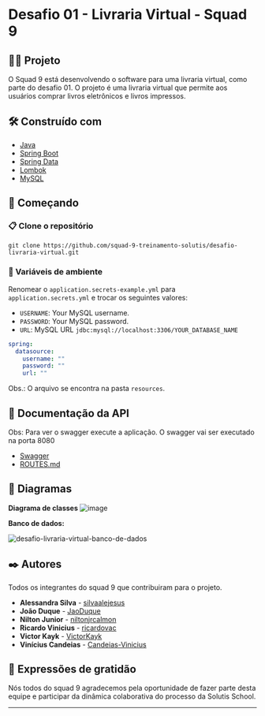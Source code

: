 # Desafio 01 - Livraria Virtual - Squad 9

## 👨‍💻 Projeto

O Squad 9 está desenvolvendo o software para uma livraria virtual, como parte do desafio 01. O projeto é uma livraria
virtual que permite aos usuários comprar livros eletrônicos e livros impressos.

## 🛠️ Construído com

- [Java](https://www.oracle.com/java/technologies/javase/jdk20-archive-downloads.html)
- [Spring Boot](https://spring.io/)
- [Spring Data](https://spring.io/projects/spring-data-jpa)
- [Lombok](https://projectlombok.org/)
- [MySQL](https://www.mysql.com/)

## 🚀 Começando

### 📋 Clone o repositório

```
git clone https://github.com/squad-9-treinamento-solutis/desafio-livraria-virtual.git
```

### 🔑 Variáveis de ambiente

Renomear o ```application.secrets-example.yml``` para ```application.secrets.yml``` e trocar os seguintes valores:

- `USERNAME`: Your MySQL username.
- `PASSWORD`: Your MySQL password.
- `URL`: MySQL URL  ```jdbc:mysql://localhost:3306/YOUR_DATABASE_NAME```

```yml
spring:
  datasource:
    username: ""
    password: ""
    url: ""
```

Obs.: O arquivo se encontra na pasta ```resources```.

## 📕 Documentação da API
Obs: Para ver o swagger execute a aplicação. O swagger vai ser executado na porta 8080
- [Swagger](http://localhost:8080/swagger-ui/index.html)
- [ROUTES.md](./ROUTES.md)

## 📝 Diagramas

**Diagrama de classes**
![image](https://github.com/squad-9-treinamento-solutis/livraria-virtual/assets/79974062/3f82efcf-3999-48ae-b91f-128d1d25502a)

**Banco de dados:**

![desafio-livraria-virtual-banco-de-dados](https://github.com/squad-9-treinamento-solutis/desafio-livraria-virtual/assets/76819323/292ab6ec-66df-48d8-942e-2197c6a53676)



## ✒️ Autores

Todos os integrantes do squad 9 que contribuiram para o projeto.

- **Alessandra Silva** - [silvaalejesus](https://github.com/silvaalejesus)
- **João Duque** - [JaoDuque](https://github.com/JaoDuque)
- **Nilton Junior** - [niltonjrcalmon](https://github.com/niltonjrcalmon)
- **Ricardo Vinicius** - [ricardovac](https://github.com/ricardovac)
- **Victor Kayk** - [VictorKayk](https://github.com/VictorKayk)
- **Vinícius Candeias** - [Candeias-Vinicius](https://github.com/Candeias-Vinicius)

## 🎁 Expressões de gratidão

Nós todos do squad 9 agradecemos pela oportunidade de fazer parte desta equipe e participar da dinâmica colaborativa do
processo da Solutis School.

---
